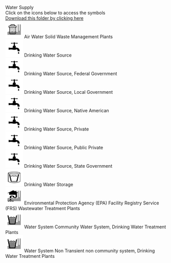 Water Supply<br>Click on the icons below to access the symbols<br><a href='https://minhaskamal.github.io/DownGit/#/home?url=https://github.com/NAPSG/DHS-Symbol-Server/tree/main/dhs-symbol/assets/icons/Infrastructure/Water Supply'>Download this folder by clicking here</a><br><a href='https://github.com/NAPSG/DHS-Symbol-Server/raw/main/dhs-symbol/assets/icons/Infrastructure/Water%20Supply/icon-LSA.svg'><img src='icon-LSA.svg' width='55'></a> Air Water Solid Waste Management Plants<br><a href='https://github.com/NAPSG/DHS-Symbol-Server/raw/main/dhs-symbol/assets/icons/Infrastructure/Water%20Supply/icon-LSB.svg'><img src='icon-LSB.svg' width='55'></a> Drinking Water Source<br><a href='https://github.com/NAPSG/DHS-Symbol-Server/raw/main/dhs-symbol/assets/icons/Infrastructure/Water%20Supply/icon-LSC.svg'><img src='icon-LSC.svg' width='55'></a> Drinking Water Source, Federal Government<br><a href='https://github.com/NAPSG/DHS-Symbol-Server/raw/main/dhs-symbol/assets/icons/Infrastructure/Water%20Supply/icon-LSD.svg'><img src='icon-LSD.svg' width='55'></a> Drinking Water Source, Local Government<br><a href='https://github.com/NAPSG/DHS-Symbol-Server/raw/main/dhs-symbol/assets/icons/Infrastructure/Water%20Supply/icon-LSE.svg'><img src='icon-LSE.svg' width='55'></a> Drinking Water Source, Native American<br><a href='https://github.com/NAPSG/DHS-Symbol-Server/raw/main/dhs-symbol/assets/icons/Infrastructure/Water%20Supply/icon-LSF.svg'><img src='icon-LSF.svg' width='55'></a> Drinking Water Source, Private<br><a href='https://github.com/NAPSG/DHS-Symbol-Server/raw/main/dhs-symbol/assets/icons/Infrastructure/Water%20Supply/icon-LSG.svg'><img src='icon-LSG.svg' width='55'></a> Drinking Water Source, Public Private<br><a href='https://github.com/NAPSG/DHS-Symbol-Server/raw/main/dhs-symbol/assets/icons/Infrastructure/Water%20Supply/icon-LSH.svg'><img src='icon-LSH.svg' width='55'></a> Drinking Water Source, State Government<br><a href='https://github.com/NAPSG/DHS-Symbol-Server/raw/main/dhs-symbol/assets/icons/Infrastructure/Water%20Supply/icon-LSI.svg'><img src='icon-LSI.svg' width='55'></a> Drinking Water Storage<br><a href='https://github.com/NAPSG/DHS-Symbol-Server/raw/main/dhs-symbol/assets/icons/Infrastructure/Water%20Supply/icon-LSJ.svg'><img src='icon-LSJ.svg' width='55'></a> Environmental Protection Agency (EPA) Facility Registry Service (FRS) Wastewater Treatment Plants<br><a href='https://github.com/NAPSG/DHS-Symbol-Server/raw/main/dhs-symbol/assets/icons/Infrastructure/Water%20Supply/icon-LSK.svg'><img src='icon-LSK.svg' width='55'></a> Water System Community Water System, Drinking Water Treatment Plants<br><a href='https://github.com/NAPSG/DHS-Symbol-Server/raw/main/dhs-symbol/assets/icons/Infrastructure/Water%20Supply/icon-LSL.svg'><img src='icon-LSL.svg' width='55'></a> Water System Non Transient non community system, Drinking Water Treatment Plants<br>